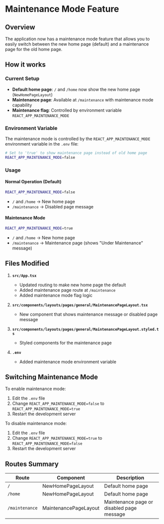 # Maintenance Mode Feature

## Overview
The application now has a maintenance mode feature that allows you to easily switch between the new home page (default) and a maintenance page for the old home page.

## How it works

### Current Setup
- **Default home page**: `/` and `/home` now show the new home page (`NewHomePageLayout`)
- **Maintenance page**: Available at `/maintenance` with maintenance mode capability
- **Maintenance flag**: Controlled by environment variable `REACT_APP_MAINTENANCE_MODE`

### Environment Variable
The maintenance mode is controlled by the `REACT_APP_MAINTENANCE_MODE` environment variable in the `.env` file:

```bash
# Set to 'true' to show maintenance page instead of old home page
REACT_APP_MAINTENANCE_MODE=false
```

### Usage

#### Normal Operation (Default)
```bash
REACT_APP_MAINTENANCE_MODE=false
```
- `/` and `/home` → New home page
- `/maintenance` → Disabled page message

#### Maintenance Mode
```bash
REACT_APP_MAINTENANCE_MODE=true
```
- `/` and `/home` → New home page
- `/maintenance` → Maintenance page (shows "Under Maintenance" message)

## Files Modified

1. **`src/App.tsx`**
   - Updated routing to make new home page the default
   - Added maintenance page route at `/maintenance`
   - Added maintenance mode flag logic

2. **`src/components/layouts/pages/general/MaintenancePageLayout.tsx`**
   - New component that shows maintenance message or disabled page message

3. **`src/components/layouts/pages/general/MaintenancePageLayout.styled.ts`**
   - Styled components for the maintenance page

4. **`.env`**
   - Added maintenance mode environment variable

## Switching Maintenance Mode

To enable maintenance mode:
1. Edit the `.env` file
2. Change `REACT_APP_MAINTENANCE_MODE=false` to `REACT_APP_MAINTENANCE_MODE=true`
3. Restart the development server

To disable maintenance mode:
1. Edit the `.env` file
2. Change `REACT_APP_MAINTENANCE_MODE=true` to `REACT_APP_MAINTENANCE_MODE=false`
3. Restart the development server

## Routes Summary

| Route | Component | Description |
|-------|-----------|-------------|
| `/` | NewHomePageLayout | Default home page |
| `/home` | NewHomePageLayout | Default home page |
| `/maintenance` | MaintenancePageLayout | Maintenance page or disabled page message |